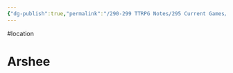 ```yaml
---
{"dg-publish":true,"permalink":"/290-299 TTRPG Notes/295 Current Games/11 Weeping City/Wiki/Location/Feywild/"}
---
```



#location 

# Arshee